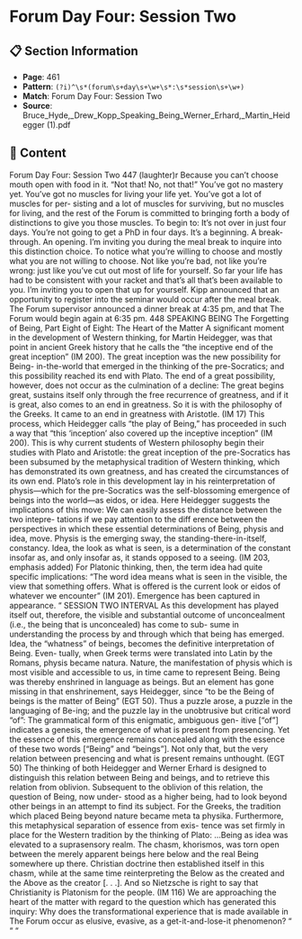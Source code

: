 # Forum Day Four: Session Two

## 📋 Section Information

- **Page**: 461
- **Pattern**: `(?i)^\s*(forum\s+day\s+\w+\s*:\s*session\s+\w+)`
- **Match**: Forum Day Four: Session Two
- **Source**: Bruce_Hyde,_Drew_Kopp_Speaking_Being_Werner_Erhard,_Martin_Heidegger (1).pdf

## 📄 Content

Forum Day Four: Session Two
447
(laughter)r
Because you can’t choose mouth open with food in it. “Not that! No, not that!” You’ve got no
mastery yet. You’ve got no muscles for living your life yet. You’ve got a lot of muscles for per-
sisting and a lot of muscles for surviving, but no muscles for living, and the rest of the Forum
is committed to bringing forth a body of distinctions to give you those muscles. To begin to: It’s
not over in just four days. You’re not going to get a PhD in four days. It’s a beginning. A break-
through. An opening. I’m inviting you during the meal break to inquire into this distinction
choice. To notice what you’re willing to choose and mostly what you are not willing to choose.
Not like you’re bad, not like you’re wrong: just like you’ve cut out most of life for yourself. So far
your life has had to be consistent with your racket and that’s all that’s been available to you. I’m
inviting you to open that up for yourself.
Kipp announced that an opportunity to register into the seminar would occur after the meal break.
The Forum supervisor announced a dinner break at 4:35 pm, and that The Forum would begin again
at 6:35 pm.
448
SPEAKING BEING
The Forgetting of Being, Part Eight of Eight: The Heart of
the Matter
A significant moment in the development of Western thinking, for Martin Heidegger,
was that point in ancient Greek history that he calls the “the inceptive end of the
great inception” (IM 200). The great inception was the new possibility for Being-
in-the-world that emerged in the thinking of the pre-Socratics; and this possibility
reached its end with Plato. The end of a great possibility, however, does not occur as
the culmination of a decline:
The great begins great, sustains itself only through the free
recurrence of greatness, and if it is great, also comes to an
end in greatness. So it is with the philosophy of the Greeks.
It came to an end in greatness with Aristotle. (IM 17)
This process, which Heidegger calls “the play of Being,” has proceeded in such a way
that “this ‘inception’ also covered up the inceptive inception” (IM 200). This is why
current students of Western philosophy begin their studies with Plato and Aristotle:
the great inception of the pre-Socratics has been subsumed by the metaphysical
tradition of Western thinking, which has demonstrated its own greatness, and has
created the circumstances of its own end.
Plato’s role in this development lay in his reinterpretation of physis—which for
the pre-Socratics was the self-blossoming emergence of beings into the world—as
eidos, or idea. Here Heidegger suggests the implications of this move:
We can easily assess the distance between the two intepre-
tations if we pay attention to the diff erence between the
perspectives in which these essential determinations of
Being, physis and idea, move. Physis is the emerging sway,
the standing-there-in-itself, constancy. Idea, the look as
what is seen, is a determination of the constant insofar as,
and only insofar as, it stands opposed to a seeing. (IM 203,
emphasis added)
For Platonic thinking, then, the term idea had quite specific implications: “The word idea
means what is seen in the visible, the view that something offers. What is offered is the
current look or eidos of whatever we encounter” (IM 201).  Emergence has been captured
in appearance.
“
SESSION TWO INTERVAL
As this development has played itself out, therefore, the visible and substantial
outcome of unconcealment (i.e., the being that is unconcealed) has come to sub-
sume in understanding the process by and through which that being has emerged.
Idea, the “whatness” of beings, becomes the definitive interpretation of Being. Even-
tually, when Greek terms were translated into Latin by the Romans, physis became
natura. Nature, the manifestation of physis which is most visible and accessible to
us, in time came to represent Being.
Being was thereby enshrined in language as beings. But an element has gone
missing in that enshrinement, says Heidegger, since “to be the Being of beings is the
matter of Being” (EGT 50). Thus a puzzle arose, a puzzle in the languaging of Be-ing;
and the puzzle lay in the unobtrusive but critical word “of”:
The grammatical form of this enigmatic, ambiguous gen-
itive [“of”] indicates a genesis, the emergence of what is
present from presencing. Yet the essence of this emergence
remains concealed along with the essence of these two
words [“Being” and “beings”]. Not only that, but the very
relation between presencing and what is present remains
unthought. (EGT 50)
The thinking of both Heidegger and Werner Erhard is designed to distinguish this
relation between Being and beings, and to retrieve this relation from oblivion.
Subsequent to the oblivion of this relation, the question of Being, now under-
stood as a higher being, had to look beyond other beings in an attempt to find its
subject. For the Greeks, the tradition which placed Being beyond nature became
meta ta physika. Furthermore, this metaphysical separation of essence from exis-
tence was set firmly in place for the Western tradition by the thinking of Plato:
...Being as idea was elevated to a suprasensory realm.
The chasm, khorismos, was torn open between the merely
apparent beings here below and the real Being somewhere
up there. Christian doctrine then established itself in this
chasm, while at the same time reinterpreting the Below
as the created and the Above as the creator [. . .]. And so
Nietzsche is right to say that Christianity is Platonism for
the people. (IM 116)
We are approaching the heart of the matter with regard to the question which has
generated this inquiry: Why does the transformational experience that is made available
in The Forum occur as elusive, evasive, as a get-it-and-lose-it phenomenon?
“
“
“